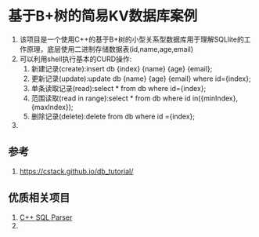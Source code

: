 <!--
 * @Descripttion: 
 * @version: 
 * @Author: tylerytr
 * @Date: 2023-03-31 13:55:24
 * @LastEditTime: 2023-03-31 15:58:16
 * @LastEditors: tylerytr
 * @FilePath: /db_example/README.md
 * Email:601576661@qq.com
 * Copyright (c) 2023 by tyleryin, All Rights Reserved. 
-->
# 基于B+树的简易KV数据库案例
1. 该项目是一个使用C++的基于B+树的小型关系型数据库用于理解SQLlite的工作原理，底层使用二进制存储数据表(id,name,age,email)
2. 可以利用shell执行基本的CURD操作:
   1. 新建记录(create):insert db {index} {name} {age} {email};
   2. 更新记录(update):update db {name} {age} {email} where id={index};
   3. 单条读取记录(read):select * from db where id={index};
   4. 范围读取(read in range):select * from db where id in({minIndex},{maxIndex});
   5. 删除记录(delete):delete from db where id ={index};
3. 




## 参考
1. https://cstack.github.io/db_tutorial/

## 优质相关项目
1. [C++ SQL Parser](https://github.com/hyrise/sql-parser)
2. 